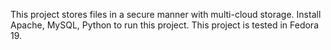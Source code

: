 This project stores files in a secure manner with multi-cloud storage.
Install Apache, MySQL, Python to run this project.
This project is tested in Fedora 19.
